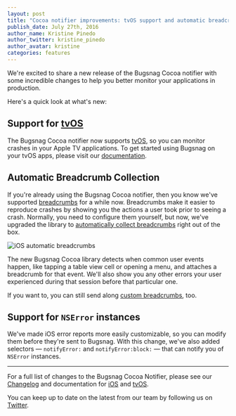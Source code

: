 ```yaml
---
layout: post
title: "Cocoa notifier improvements: tvOS support and automatic breadcrumbs"
publish_date: July 27th, 2016
author_name: Kristine Pinedo
author_twitter: kristine_pinedo
author_avatar: kristine
categories: features
---
```


We're excited to share a new release of the Bugsnag Cocoa notifier with some incredible changes to help you better monitor your applications in production.  

Here's a quick look at what's new:

## Support for [tvOS](http://www.apple.com/tvos-preview/)

The Bugsnag Cocoa notifier now supports [tvOS](https://developer.apple.com/tvos/), so you can monitor crashes in your Apple TV applications. To get started using Bugsnag on your tvOS apps, please visit our [documentation](https://docs.bugsnag.com/platforms/tvos/).

## Automatic Breadcrumb Collection

If you're already using the Bugsnag Cocoa notifier, then you know we've supported [breadcrumbs](https://blog.bugsnag.com/improved-ios-crash-detection/) for a while now. Breadcrumbs make it easier to reproduce crashes by showing you the actions a user took prior to seeing a crash. Normally, you need to configure them yourself, but now, we've upgraded the library to [automatically collect breadcrumbs](https://docs.bugsnag.com/platforms/ios/#automatically-captured-breadcrumbs) right out of the box.

![iOS automatic breadcrumbs](/img/posts/ios-automatic-breadcrumbs.png)

The new Bugsnag Cocoa library detects when common user events happen, like tapping a table view cell or opening a menu, and attaches a breadcrumb for that event. We'll also show you any other errors your user experienced during that session before that particular one.

If you want to, you can still send along [custom breadcrumbs](https://docs.bugsnag.com/platforms/ios/#attaching-custom-breadcrumbs), too.

## Support for `NSError` instances

We've made iOS error reports more easily customizable, so you can modify them before they're sent to Bugsnag. With this change, we've also added selectors — `notifyError:` and `notifyError:block:` — that can notify you of `NSError` instances.

---

For a full list of changes to the Bugsnag Cocoa Notifier, please see our [Changelog](https://github.com/bugsnag/bugsnag-cocoa/blob/master/CHANGELOG.md) and documentation for [iOS](https://docs.bugsnag.com/platforms/ios/) and [tvOS](https://docs.bugsnag.com/platforms/tvos/).

You can keep up to date on the latest from our team by following us on [Twitter](https://twitter.com/bugsnag).
